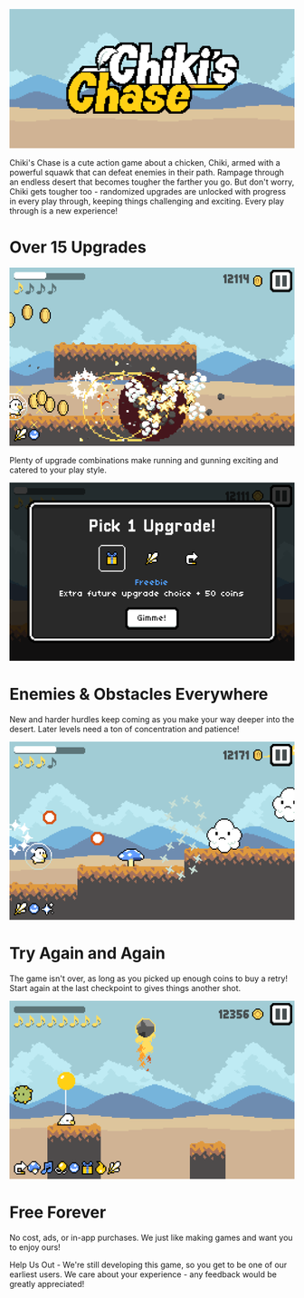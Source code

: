 ![Chiki's Chase Logo](assets/promo/feature_graphic_500.png)

Chiki's Chase is a cute action game about a chicken, Chiki, armed with a powerful squawk that can defeat enemies in their path. Rampage through an endless desert that becomes tougher the farther you go. But don't worry, Chiki gets tougher too - randomized upgrades are unlocked with progress in every play through, keeping things challenging and exciting. Every play through is a new experience!

# Over 15 Upgrades
![Gameplay showing barrels exploding](assets/promo/screenshot_action.png)

Plenty of upgrade combinations make running and gunning exciting and catered to your play style.

![The upgrade select screen](assets/promo/screenshot_upgrades.png)

# Enemies & Obstacles Everywhere
New and harder hurdles keep coming as you make your way deeper into the desert. Later levels need a ton of concentration and patience!

![Gameplay showing enemies firing at you](assets/promo/screenshot_enemies.png)

# Try Again and Again
The game isn't over, as long as you picked up enough coins to buy a retry! Start again at the last checkpoint to gives things another shot.

![Gameplay showing that the player just died :(](assets/promo/screenshot_death.png)

# Free Forever
No cost, ads, or in-app purchases. We just like making games and want you to enjoy ours!

Help Us Out - We're still developing this game, so you get to be one of our earliest users. We care about your experience - any feedback would be greatly appreciated!
